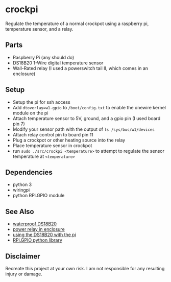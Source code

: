 # crockpi

Regulate the temperature of a normal crockpot using a raspberry pi, temperature
sensor, and a relay.

## Parts

* Raspberry Pi (any should do)
* DS18B20 1-Wire digital temperature sensor
* Wall-Rated relay (I used a powerswitch tail II, which comes in an enclosure)

## Setup

* Setup the pi for ssh access
* Add `dtoverlay=w1-gpio` to `/boot/config.txt` to enable the onewire kernel module on the pi
* Attach temperature sensor to 5V, ground, and a gpio pin (I used board pin 7)
* Modify your sensor path with the output of `ls /sys/bus/w1/devices`
* Attach relay control pin to board pin 11
* Plug a crockpot or other heating source into the relay
* Place temperature sensor in crockpot
* run `sudo ./src/crockpi <temperature>` to attempt to regulate the sensor
  temperature at `<temperature>`

## Dependencies

* python 3
* wiringpi
* python RPi.GPIO module

## See Also

* [waterproof DS18B20](https://www.sparkfun.com/products/11050)
* [power relay in enclosure](https://www.sparkfun.com/products/10747)
* [using the DS18B20 with the pi](http://www.modmypi.com/blog/ds18b20-one-wire-digital-temperature-sensor-and-the-raspberry-pi)
* [RPi.GPIO python library](http://sourceforge.net/p/raspberry-gpio-python/wiki/BasicUsage/)

## Disclaimer

Recreate this project at your own risk. I am not responsible for any resulting injury or
damage.

